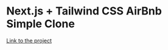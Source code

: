 # Next.js + Tailwind CSS AirBnb Simple Clone



[Link to the project](https://airbnb-clone-kohl-nu.vercel.app)
